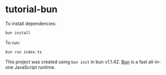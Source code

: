 # tutorial-bun

To install dependencies:

```bash
bun install
```

To run:

```bash
bun run index.ts
```

This project was created using `bun init` in bun v1.1.42. [Bun](https://bun.sh) is a fast all-in-one JavaScript runtime.
